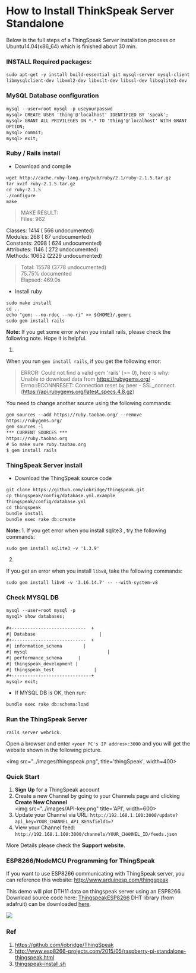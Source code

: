 # How to Install ThinkSpeak Server Standalone 

Below is the full steps of a ThingSpeak Server installation process on Ubuntu14.04(x86_64) which is finished about 30 min.

### INSTALL Required packages:
```
sudo apt-get -y install build-essential git mysql-server mysql-client libmysqlclient-dev libxml2-dev libxslt-dev libssl-dev libsqlite3-dev  
```
### MySQL Database configuration
```
mysql --user=root mysql -p useyourpasswd
mysql> CREATE USER 'thing'@'localhost' IDENTIFIED BY 'speak';
mysql> GRANT ALL PRIVILEGES ON *.* TO 'thing'@'localhost' WITH GRANT OPTION;
mysql> commit;
mysql> exit;
```

### Ruby / Rails install
* Download and compile
```
wget http://cache.ruby-lang.org/pub/ruby/2.1/ruby-2.1.5.tar.gz
tar xvzf ruby-2.1.5.tar.gz
cd ruby-2.1.5
./configure
make
```
> MAKE RESULT:  
Files:        962
>
  Classes:     1414 ( 566 undocumented)  
  Modules:      268 (  87 undocumented)  
  Constants:   2098 ( 624 undocumented)  
  Attributes:  1146 ( 272 undocumented)  
  Methods:    10652 (2229 undocumented)  
>  Total:      15578 (3778 undocumented)  
>   75.75% documented  
>   Elapsed: 469.0s  

* Install ruby
```
sudo make install
cd ..
echo "gem: --no-rdoc --no-ri" >> ${HOME}/.gemrc
sudo gem install rails 
```

**Note:**
If you get some error when you install rails, please check the following note. Hope it is helpful.

1. 
When you run `gem install rails`, if you get the following error:

> ERROR:  Could not find a valid gem 'rails' (>= 0), here is why:  
>          Unable to download data from https://rubygems.org/ - Errno::ECONNRESET: Connection reset by peer - SSL_connect (https://api.rubygems.org/latest_specs.4.8.gz)

You need to change another source using the following commands:

```
gem sources --add https://ruby.taobao.org/ --remove https://rubygems.org/
gem sources -l
*** CURRENT SOURCES ***
https://ruby.taobao.org
# So make sure ruby.taobao.org
$ gem install rails

```

### ThingSpeak Server install
* Download the ThingSpeak source code
```
git clone https://github.com/iobridge/thingspeak.git
cp thingspeak/config/database.yml.example thingspeak/config/database.yml
cd thingspeak
bundle install
bundle exec rake db:create
```
**Note:**
1. 
If you get error when you install sqlite3 , try the following commands:
```
sudo gem install sqlite3 -v '1.3.9'
```   
2. 
If you get an error when you install `libv8`, take the following commands:
```
sudo gem install libv8 -v '3.16.14.7' -- --with-system-v8
```
   
### Check MYSQL DB
```
mysql --user=root mysql -p
mysql> show databases;

#+----------------------------  +
#| Database                        |
#+----------------------------  +
#| information_schema        |
#| mysql                              |
#| performance_schema      |
#| thingspeak_development |
#| thingspeak_test               |
#+------------------------------+
mysql> exit; 

```
* If MYSQL DB is OK, then run:

```
bundle exec rake db:schema:load 
```

### Run the ThingSpeak Server 
```
rails server webrick.
```
Open a browser and enter `<your PC's IP addres>:3000` and you will get the website shown in the following picture.  

<img src="../images/thingspeak.png", title='thingSpeak', width=400>

### Quick Start

1. **Sign Up** for a ThingSpeak account
2. Create a new Channel by going to your Channels page and clicking **Create New Channel**  
<img src="../images/API-key.png" title='API', width=600>
3. Update your Channel via URL:
`http://192.168.1.100:3000/update?api_key=YOUR_CHANNEL_API_KEY&field1=7`
4. View your Channel feed:
`http://192.168.1.100:3000/channels/YOUR_CHANNEL_ID/feeds.json`

More Details please check the **Support website**.

### ESP8266/NodeMCU Programming for ThingSpeak
If you want to use ESP8266 communicating with ThingSpeak server, you can reference this website:
http://www.arduinesp.com/thingspeak

This demo will plot DTH11 data on thingspeak server using an ESP8266.
Download source code here: [ThingspeakESP8266](http://www.arduinesp.com/arduinesp/wp-content/uploads/2015/04/ThingspeakESP8266.txt)
DHT library (from adafruit) can be downloaded [here](https://github.com/adafruit/DHT-sensor-library/archive/master.zip).

![](http://www.arduinesp.com/arduinesp/wp-content/uploads/2015/04/www.arduinesp.com-ThingSpeak-.png)

### Ref
1. https://github.com/iobridge/ThingSpeak
2. http://www.esp8266-projects.com/2015/05/raspberry-pi-standalone-thingspeak.html
3. [thingspeak-install.sh](https://gist.github.com/MarconiLab/f9f49cc473fa78ecfa72)
